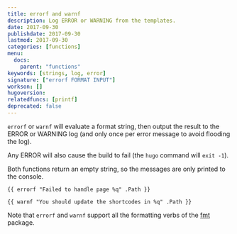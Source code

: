 ```yaml
---
title: errorf and warnf
description: Log ERROR or WARNING from the templates.
date: 2017-09-30
publishdate: 2017-09-30
lastmod: 2017-09-30
categories: [functions]
menu:
  docs:
    parent: "functions"
keywords: [strings, log, error]
signature: ["errorf FORMAT INPUT"]
workson: []
hugoversion:
relatedfuncs: [printf]
deprecated: false
---
```


`errorf` or `warnf` will evaluate a format string, then output the result to the ERROR or WARNING log (and only once per error message to avoid flooding the log).

Any ERROR will also cause the build to fail (the `hugo` command will `exit -1`).

Both functions return an empty string, so the messages are only printed to the console.

```
{{ errorf "Failed to handle page %q" .Path }}
```

```
{{ warnf "You should update the shortcodes in %q" .Path }}
```

Note that `errorf` and `warnf` support all the formatting verbs of the [fmt](https://golang.org/pkg/fmt/) package.

